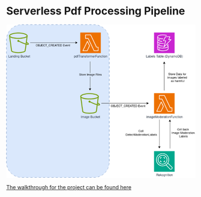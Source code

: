 # Serverless Pdf Processing Pipeline

![project workflow image](./pdfModerationWorkflow.png)


[The walkthrough for the project can be found here](https://brainstobytes.com/serverless-pdf-moderation-pipeline)